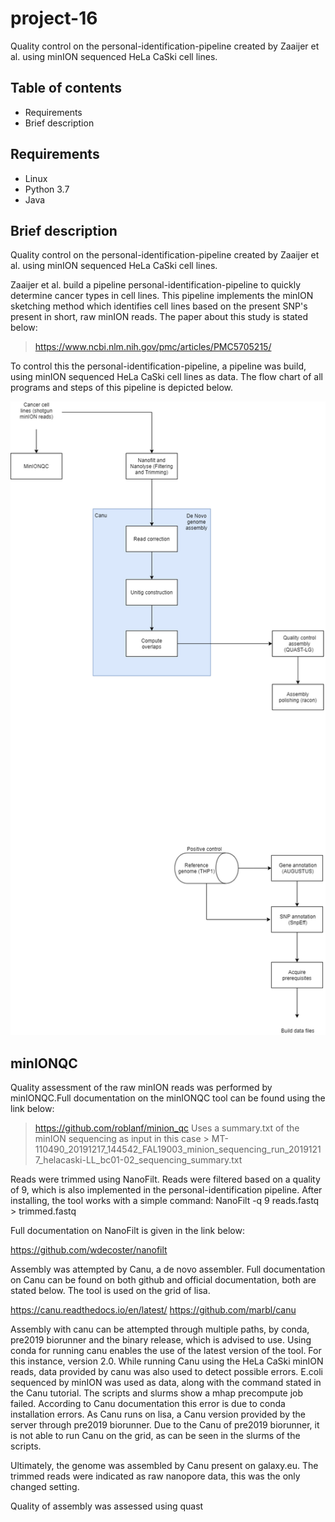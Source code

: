 # project-16
Quality control on the personal-identification-pipeline created by Zaaijer et al. using minION sequenced HeLa CaSki cell lines.
## Table of contents
- Requirements
- Brief description

## Requirements
* Linux 
* Python 3.7 
* Java

## Brief description
Quality control on the personal-identification-pipeline created by Zaaijer et al. using minION sequenced HeLa CaSki cell lines.

Zaaijer et al. build a pipeline personal-identification-pipeline to quickly determine cancer types in cell lines. This pipeline implements the minION sketching method which identifies cell lines based on the present SNP's present in short, raw minION reads. The paper about this study is stated below:

> https://www.ncbi.nlm.nih.gov/pmc/articles/PMC5705215/

To control this the personal-identification-pipeline, a pipeline was build, using minION sequenced HeLa CaSki cell lines as data.
The flow chart of all programs and steps of this pipeline is depicted below.

![](flowchart_end_report.png)

## minIONQC
Quality assessment of the raw minION reads was performed by minIONQC.Full documentation on the minIONQC tool can be found using the link below:
> https://github.com/roblanf/minion_qc
Uses a summary.txt of the minION sequencing as input in this case > MT-110490_20191217_144542_FAL19003_minion_sequencing_run_20191217_helacaski-LL_bc01-02_sequencing_summary.txt

Reads were trimmed using NanoFilt. Reads were filtered based on a quality of 9, which is also implemented in the personal-identification pipeline. After installing, the tool works with a simple command: NanoFilt -q 9 reads.fastq > trimmed.fastq  

Full documentation on NanoFilt is given in the link below:

https://github.com/wdecoster/nanofilt

Assembly was attempted by Canu, a de novo assembler. Full documentation on Canu can be found on both github and official documentation, both are stated below. The tool is used on the grid of lisa.

https://canu.readthedocs.io/en/latest/
https://github.com/marbl/canu

Assembly with canu can be attempted through multiple paths, by conda, pre2019 biorunner and the binary release, which is advised to use. Using conda for running canu enables the use of the latest version of the tool. For this instance, version 2.0. While running Canu using the HeLa CaSki minION reads, data provided by canu was also used to detect possible errors. E.coli sequenced by minION was used as data, along with the command stated in the Canu tutorial. The scripts and slurms show a mhap precompute job failed. According to Canu documentation this error is due to conda installation errors. As Canu runs on lisa, a Canu version provided by the server through pre2019 biorunner. Due to the Canu of pre2019 biorunner, it is not able to run Canu on the grid, as can be seen in the slurms of the scripts. 

Ultimately, the genome was assembled by Canu present on galaxy.eu. The trimmed reads were indicated as raw nanopore data, this was the only changed setting.

Quality of assembly was assessed using quast







